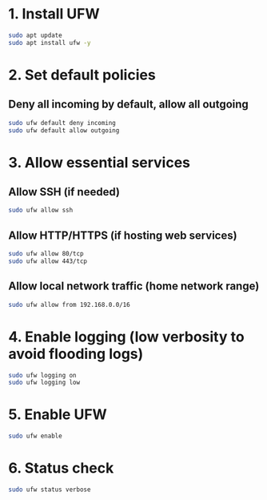 # 1. Install UFW
```bash
sudo apt update
sudo apt install ufw -y
```

# 2. Set default policies
## Deny all incoming by default, allow all outgoing
```bash
sudo ufw default deny incoming
sudo ufw default allow outgoing
```

# 3. Allow essential services
## Allow SSH (if needed)
```bash
sudo ufw allow ssh
```

## Allow HTTP/HTTPS (if hosting web services)
```bash
sudo ufw allow 80/tcp
sudo ufw allow 443/tcp
```

## Allow local network traffic (home network range)
```bash
sudo ufw allow from 192.168.0.0/16
```

# 4. Enable logging (low verbosity to avoid flooding logs)
```bash
sudo ufw logging on
sudo ufw logging low
```

# 5. Enable UFW
```bash
sudo ufw enable
```

# 6. Status check
```bash
sudo ufw status verbose
```